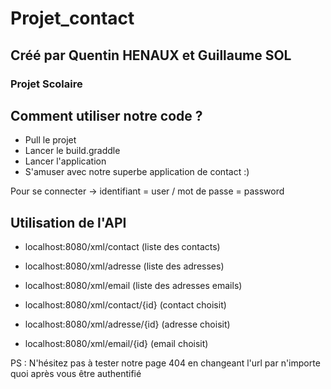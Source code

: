# Projet_contact

## Créé par Quentin HENAUX et Guillaume SOL
### Projet Scolaire

## Comment utiliser notre code ?

- Pull le projet
- Lancer le build.graddle
- Lancer l'application
- S'amuser avec notre superbe application de contact :) 

Pour se connecter -> identifiant = user /  mot de passe = password               

## Utilisation de l'API 

- localhost:8080/xml/contact (liste des contacts)
- localhost:8080/xml/adresse (liste des adresses)
- localhost:8080/xml/email (liste des adresses emails)

- localhost:8080/xml/contact/{id} (contact choisit)
- localhost:8080/xml/adresse/{id} (adresse choisit)
- localhost:8080/xml/email/{id} (email choisit)

PS : N'hésitez pas à tester notre page 404 en changeant l'url par n'importe quoi après vous être authentifié




